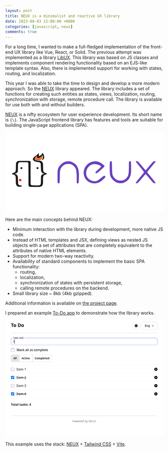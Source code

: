```yaml
---
layout: post
title: NEUX is a minimalist and reactive UX library
date: 2023-08-03 12:00:00 +0000
categories: [javascript, neux]
comments: true
---
```


For a long time, I wanted to make a full-fledged implementation of the front-end UX library like Vue, React, or Solid. The previous attempt was implemented as a library [LibUX](/2021/12/02/libux/). This library was based on JS classes and implements component rendering functionality based on an EJS-like template syntax. Also, there is implemented support for working with states, routing, and localization.

This year I was able to take the time to design and develop a more modern approach. So the [NEUX](https://github.com/meefik/neux) library appeared. The library includes a set of functions for creating such entities as states, views, localization, routing, synchronization with storage, remote procedure call. The library is available for use both with and without builders.

[NEUX](https://github.com/meefik/neux) is a nifty ecosystem for user experience development. Its short name is `{\}`. The JavaScript frontend library has features and tools are suitable for building single-page applications (SPA).

![neux](/assets/images/neux.png "NEUX")

Here are the main concepts behind NEUX:

- Minimum interaction with the library during development, more native JS code.
- Instead of HTML templates and JSX, defining views as nested JS objects with a set of attributes that are completely equivalent to the attributes of native HTML elements.
- Support for modern two-way reactivity.
- Availability of standard components to implement the basic SPA functionality:
  - routing,
  - localization,
  - synchronization of states with persistent storage,
  - calling remote procedures on the backend.
- Small library size ~ 8kb (4kb gzipped).

Additional information is available on [the project page](/neux).

<!--more-->

I prepared an example [To-Do app](https://github.com/meefik/neux-todo-app) to demonstrate how the library works.

![neux-todo-app](/assets/images/neux-todo-app.gif "NEUX To-Do App")

This example uses the stack: [NEUX](https://github.com/meefik/neux) + [Tailwind CSS](https://tailwindcss.com) + [Vite](https://vitejs.dev).
